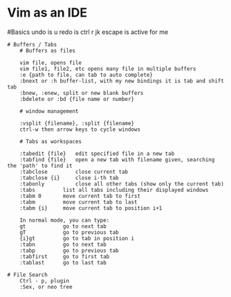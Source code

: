 # Vim as an IDE

#Basics 
    undo is u
    redo is ctrl r
    jk escape is active for me

    # Buffers / Tabs
        # Buffers as files

        vim file, opens file
        vim file1, file2, etc opens many file in multiple buffers
        :e {path to file, can tab to auto complete}
        :bnext or :h buffer-list, with my new bindings it is tab and shift tab
        :bnew, :enew, split or new blank buffers
        :bdelete or :bd {file name or number}

        # window management

        :vsplit {filename}, :split {filename}
        ctrl-w then arrow keys to cycle windows

        # Tabs as workspaces

        :tabedit {file}   edit specified file in a new tab
        :tabfind {file}   open a new tab with filename given, searching the 'path' to find it
        :tabclose         close current tab
        :tabclose {i}     close i-th tab
        :tabonly          close all other tabs (show only the current tab)
        :tabs         list all tabs including their displayed windows
        :tabm 0       move current tab to first
        :tabm         move current tab to last
        :tabm {i}     move current tab to position i+1

        In normal mode, you can type:
        gt            go to next tab
        gT            go to previous tab
        {i}gt         go to tab in position i
        :tabn         go to next tab
        :tabp         go to previous tab
        :tabfirst     go to first tab
        :tablast      go to last tab

    # File Search
        Ctrl - p, plugin
        :Sex, or neo tree

